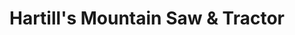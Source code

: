 ---
title: "Hartill's Mountain Saw & Tractor"
url: /chewelah/hartills-mountain-saw-and-tractor/
shop: hardware
---